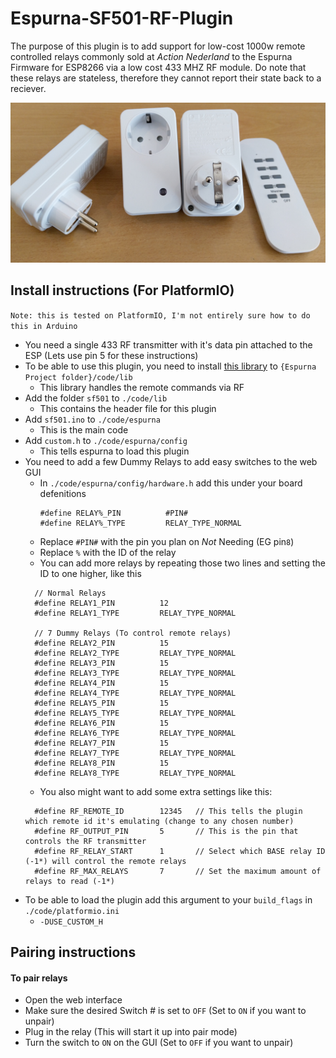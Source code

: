 # Espurna-SF501-RF-Plugin
The purpose of this plugin is to add support for low-cost 1000w remote controlled relays commonly sold at *Action Nederland* to the Espurna Firmware for ESP8266 via a low cost 433 MHZ RF module.
Do note that these relays are stateless, therefore they cannot report their state back to a reciever. 

![Three SF501P Relays and the included remote](sf501p.jpg)



## Install instructions (For PlatformIO)
`Note: this is tested on PlatformIO, I'm not entirely sure how to do this in Arduino`
* You need a single 433 RF transmitter with it's data pin attached to the ESP (Lets use pin 5 for these instructions)
* To be able to use this plugin, you need to install [this library](https://github.com/arjhun/arduino-sf501remote) to `{Espurna Project folder}/code/lib`
  * This library handles the remote commands via RF
* Add the folder `sf501` to `./code/lib`
  * This contains the header file for this plugin
* Add `sf501.ino` to `./code/espurna`
  * This is the main code
* Add `custom.h` to `./code/espurna/config`
  * This tells espurna to load this plugin
* You need to add a few Dummy Relays to add easy switches to the web GUI
  * In `./code/espurna/config/hardware.h` add this under your board defenitions
    ```
    #define RELAY%_PIN          #PIN#
    #define RELAY%_TYPE         RELAY_TYPE_NORMAL
    ```
  * Replace `#PIN#` with the pin you plan on *Not* Needing (EG pin`8`)
  * Replace `%` with the ID of the relay
  * You can add more relays by repeating those two lines and setting the ID to one higher, like this
  ```
    // Normal Relays
    #define RELAY1_PIN          12
    #define RELAY1_TYPE         RELAY_TYPE_NORMAL

    // 7 Dummy Relays (To control remote relays)
    #define RELAY2_PIN          15
    #define RELAY2_TYPE         RELAY_TYPE_NORMAL
    #define RELAY3_PIN          15
    #define RELAY3_TYPE         RELAY_TYPE_NORMAL
    #define RELAY4_PIN          15
    #define RELAY4_TYPE         RELAY_TYPE_NORMAL
    #define RELAY5_PIN          15
    #define RELAY5_TYPE         RELAY_TYPE_NORMAL
    #define RELAY6_PIN          15
    #define RELAY6_TYPE         RELAY_TYPE_NORMAL
    #define RELAY7_PIN          15
    #define RELAY7_TYPE         RELAY_TYPE_NORMAL
    #define RELAY8_PIN          15
    #define RELAY8_TYPE         RELAY_TYPE_NORMAL
    ```
  * You also might want to add some extra settings like this:
  ```
    #define RF_REMOTE_ID        12345   // This tells the plugin which remote id it's emulating (change to any chosen number)
    #define RF_OUTPUT_PIN       5       // This is the pin that controls the RF transmitter
    #define RF_RELAY_START      1       // Select which BASE relay ID (-1*) will control the remote relays
    #define RF_MAX_RELAYS       7       // Set the maximum amount of relays to read (-1*)
  ```
* To be able to load the plugin add this argument to your `build_flags` in `./code/platformio.ini` 
  * `-DUSE_CUSTOM_H` 

## Pairing instructions
#### To pair relays
* Open the web interface
* Make sure the desired Switch # is set to `OFF` (Set to `ON` if you want to unpair)
* Plug in the relay (This will start it up into pair mode)
* Turn the switch to `ON` on the GUI (Set to `OFF` if you want to unpair)


  
